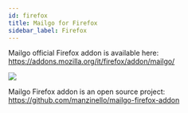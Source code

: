 ```yaml
---
id: firefox
title: Mailgo for Firefox
sidebar_label: Firefox
---
```


Mailgo official Firefox addon is available here: https://addons.mozilla.org/it/firefox/addon/mailgo/

<a target="_blank" href="https://addons.mozilla.org/it/firefox/addon/mailgo/">
<img src="/img/firefox.png" />
</a>

Mailgo Firefox addon is an open source project: https://github.com/manzinello/mailgo-firefox-addon
